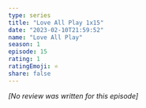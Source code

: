```yaml
---
type: series
title: "Love All Play 1x15"
date: "2023-02-10T21:59:52"
name: "Love All Play"
season: 1
episode: 15
rating: 1
ratingEmoji: ⭐️
share: false
---
```


_[No review was written for this episode]_
